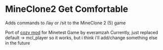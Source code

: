 # MineClone2 Get Comfortable
Adds commands to /lay or /sit to the MineClone 2 (5) game

Port of [cozy mod](https://forum.minetest.net/viewtopic.php?f=11&t=14143) for Minetest Game by everamzah
Currently, just replaced default -> mcl_player so it works, but i think i'll add/change something else in the future
